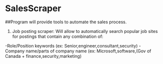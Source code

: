 # SalesScraper

##Program will provide tools to automate the sales process.

1. Job posting scraper: Will allow to automatically search popular job sites for postings that contain any combination of:

-Role/Position keywords (ex: Senior,engineer,consultant,security)
-Company name/parts of company name (ex: Microsoft,software,(Gov of Canada + finance,security,marketing)

    
